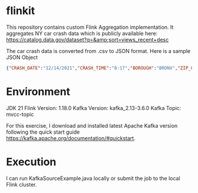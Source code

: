 # flinkit
This repository contains custom Flink Aggregation implementation. It aggregates NY car crash data which is publicly available here: https://catalog.data.gov/dataset?q=&amp;sort=views_recent+desc

The car crash data is converted from .csv to JSON format. Here is a sample JSON Object

```json
{"CRASH_DATE":"12/14/2021","CRASH_TIME":"8:17","BOROUGH":"BRONX","ZIP_CODE":"10475","LATITUDE":"40.86816","LONGITUDE":"-73.83148","LOCATION":"(40.86816, -73.83148)","ON_STREET_NAME":"","CROSS_STREET_NAME":"","OFF_STREET_NAME":" BAYCHESTER AVENUE","NUMBER_OF_PERSONS_INJURED":"2","NUMBER_OF_PERSONS_KILLED":"0","NUMBER_OF_PEDESTRIANS_INJURED":"0","NUMBER_OF_PEDESTRIANS_KILLED":"0","NUMBER_OF_CYCLIST_INJURED":"0","NUMBER_OF_CYCLIST_KILLED":"0","NUMBER_OF_MOTORIST_INJURED":"2","NUMBER_OF_MOTORIST_KILLED":"0","CONTRIBUTING_FACTOR_VEHICLE_1":"Unspecified","CONTRIBUTING_FACTOR_VEHICLE_2":"Unspecified","CONTRIBUTING_FACTOR_VEHICLE_3":"","CONTRIBUTING_FACTOR_VEHICLE_4":"","CONTRIBUTING_FACTOR_VEHICLE_5":"","COLLISION_ID":"4486660","VEHICLE_TYPE_CODE_1":"Sedan","VEHICLE_TYPE_CODE_2":"Sedan","VEHICLE_TYPE_CODE_3":"","VEHICLE_TYPE_CODE_4":"","VEHICLE_TYPE_CODE_5":""}
```
# Environment

JDK 21
Flink Version: 1.18.0
Kafka Version: kafka_2.13-3.6.0
Kafka Topic: mvcc-topic

For this exercise, I download and installed latest Apache Kafka version following the quick start guide https://kafka.apache.org/documentation/#quickstart.

# Execution

I can run KafkaSourceExample.java locally or submit the job to the local Flink cluster.
